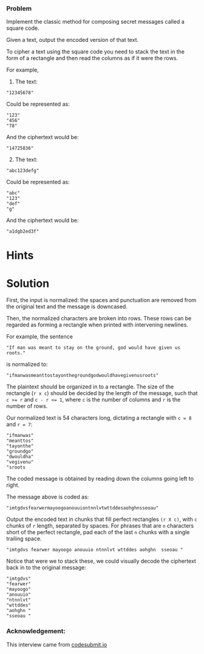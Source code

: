 
### Problem

Implement the classic method for composing secret messages called a square code.

Given a text, output the encoded version of that text.

To cipher a text using the square code you need to stack the text in the form of a rectangle and then read the columns as if it were the rows.

For example,

1. The text:
```text
"12345678"
```
Could be represented as:

```text
"123"
"456"
"78"
```

And the ciphertext would be:
```text
"14725836"
```
2. The text:
```text
"abc123defg"
```
Could be represented as:

```text
"abc"
"123"
"def"
"g"
```

And the ciphertext would be:
```text
"a1dgb2ed3f"
```

# Hints

# Solution

First, the input is normalized: the spaces and punctuation are removed
from the original text and the message is downcased.

Then, the normalized characters are broken into rows.  These rows can be
regarded as forming a rectangle when printed with intervening newlines.

For example, the sentence

```text
"If man was meant to stay on the ground, god would have given us roots."
```

is normalized to:

```text
"ifmanwasmeanttostayonthegroundgodwouldhavegivenusroots"
```

The plaintext should be organized in to a rectangle.  The size of the
rectangle (`r x c`) should be decided by the length of the message,
such that `c >= r` and `c - r <= 1`, where `c` is the number of columns
and `r` is the number of rows.

Our normalized text is 54 characters long, dictating a rectangle with
`c = 8` and `r = 7`:

```text
"ifmanwas"
"meanttos"
"tayonthe"
"groundgo"
"dwouldha"
"vegivenu"
"sroots  
```

The coded message is obtained by reading down the columns going left to
right.

The message above is coded as:

```text
"imtgdvsfearwermayoogoanouuiontnnlvtwttddesaohghnsseoau"
```

Output the encoded text in chunks that fill perfect rectangles `(r X c)`,
with `c` chunks of `r` length, separated by spaces. For phrases that are
`n` characters short of the perfect rectangle, pad each of the last `n`
chunks with a single trailing space.

```text
"imtgdvs fearwer mayoogo anouuio ntnnlvt wttddes aohghn  sseoau "
```

Notice that were we to stack these, we could visually decode the
ciphertext back in to the original message:

```text
"imtgdvs"
"fearwer"
"mayoogo"
"anouuio"
"ntnnlvt"
"wttddes"
"aohghn "
"sseoau "
```




### Acknowledgement:

This interview came from [codesubmit.io](https://codesubmit.io/)
